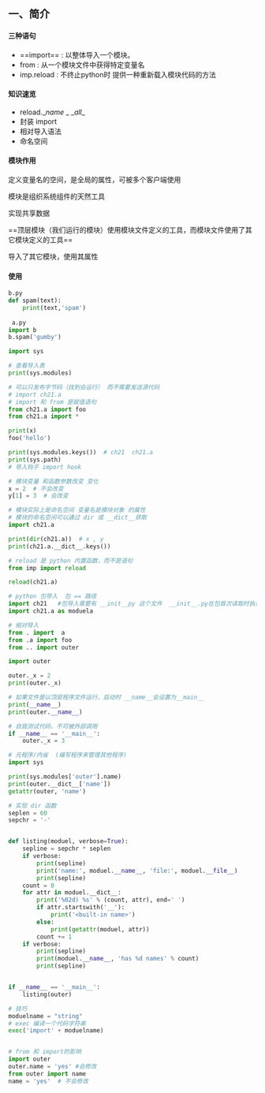 ##  一、简介

#### 三种语句

* ==import== : 以整体导入一个模块。
* from : 从一个模块文件中获得特定变量名
* imp.reload : 不终止python时 提供一种重新载入模块代码的方法

#### 知识速览

* reload.\__name_ _    \__all__
* 封装 import
* 相对导入语法
* 命名空间

#### 模块作用

定义变量名的空间，是全局的属性，可被多个客户端使用

模块是组织系统组件的天然工具

实现共享数据

==顶层模块（我们运行的模块）使用模块文件定义的工具，而模块文件使用了其它模块定义的工具==

导入了其它模块，使用其属性

#### 使用

```python
b.py
def spam(text):
    print(text,'spam')
    
 a.py
import b
b.spam('gumby')

import sys

# 查看导入表
print(sys.modules)

# 可以只发布字节码（找到会运行） 而不需要发送源代码
# import ch21.a
# import 和 from 是赋值语句
from ch21.a import foo
from ch21.a import *

print(x)
foo('hello')

print(sys.modules.keys())  # ch21  ch21.a
print(sys.path)
# 导入钩子 import hook

# 模块变量 和函数参数改变 变化
x = 2  # 不会改变
y[1] = 3  # 会改变

# 模块实际上是命名空间 变量名是模块对象 的属性
# 模块的命名空间可以通过 dir 或 __dict__获取
import ch21.a

print(dir(ch21.a))  # x , y
print(ch21.a.__dict__.keys())

# reload 是 python 内置函数，而不是语句
from imp import reload

reload(ch21.a)

# python 包导入  包 == 路径
import ch21   #包导入需要有 __init__py 这个文件  __init__.py在包首次读取时执行
import ch21.a as moduela

# 相对导入
from . import  a
from .a import foo
from .. import outer

import outer

outer._x = 2
print(outer._x)

# 如果文件是以顶层程序文件运行，启动时 __name__会设置为__main__
print(__name__)
print(outer.__name__)

# 自我测试代码，不可被外部调用
if __name__ == '__main__':
    outer._x = 3

# 元程序/内省  (编写程序来管理其他程序)
import sys

print(sys.modules['outer'].name)
print(outer.__dict__['name'])
getattr(outer, 'name')

# 实现 dir 函数
seplen = 60
sepchr = '-'


def listing(moduel, verbose=True):
    sepline = sepchr * seplen
    if verbose:
        print(sepline)
        print('name:', moduel.__name__, 'file:', moduel.__file__)
        print(sepline)
    count = 0
    for attr in moduel.__dict__:
        print('%02d) %s' % (count, attr), end=' ')
        if attr.startswith('__'):
            print('<built-in name>')
        else:
            print(getattr(moduel, attr))
        count += 1
    if verbose:
        print(sepline)
        print(moduel.__name__, 'has %d names' % count)
        print(sepline)


if __name__ == '__main__':
    listing(outer)

# 技巧
moduelname = "string"
# exec 编译一个代码字符串
exec('import' + moduelname)


# from 和 import的影响
import outer
outer.name = 'yes' #会修改
from outer import name
name = 'yes'  # 不会修改

```



